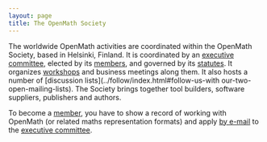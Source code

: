 ```yaml
---
layout: page
title: The OpenMath Society
---
```


The worldwide OpenMath activities are coordinated within the OpenMath Society, based in
Helsinki, Finland. It is coordinated by an [executive committee](board), elected by its
[members](members), and governed by its [statutes](statutes).  It organizes
[workshops](../meetings) and business meetings along them.  It also hosts a number of
[discussion lists](../follow/index.html#follow-us-with our-two-open-mailing-lists). The
Society brings together tool builders, software suppliers, publishers and authors.

To become a [member](members), you have to show a record of working with OpenMath (or
related maths representation formats) and apply [by e-mail](mailto:om-sc@openmath.org) to
the [executive committee](board).
